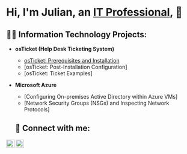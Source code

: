 <h1>Hi, I'm Julian, an <a href="https://github.com/JulianCrawford">IT Professional</a>, 👋

  <h2> 👨‍💻 Information Technology Projects:</h2>
  
- <b>osTicket (Help Desk Ticketing System)</b>
  - [osTicket: Prerequisites and Installation](https://github.com/JulianCrawford/osTicket-Installation)
  - [osTicket: Post-Installation Configuration]
  - [osTicket: Ticket Examples]
- <b>Microsoft Azure</b>
  - [Configuring On-premises Active Directory within Azure VMs]
  - [Network Security Groups (NSGs) and Inspecting Network Protocols]
  

  
  
  <h2> 🤳 Connect with me:</h2>

[<img align="left" alt="JulianCrawford | LinkedIn" width="22px" src="https://cdn.jsdelivr.net/npm/simple-icons@v3/icons/linkedin.svg" />][linkedin]
[<img align="left" alt="JulianCrawford | Linktree" width="22px" src="https://cdn.icon-icons.com/icons2/3912/PNG/512/linktree_logo_icon_247832.png" />][Linktree]



[Linktree]: https://linktr.ee/josephdonjulio
[linkedin]:  https://www.linkedin.com/in/julian-crawford-0790a11a3/
